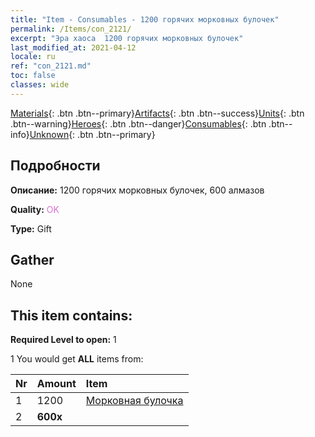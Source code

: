 ```yaml
---
title: "Item - Consumables - 1200 горячих морковных булочек"
permalink: /Items/con_2121/
excerpt: "Эра хаоса  1200 горячих морковных булочек"
last_modified_at: 2021-04-12
locale: ru
ref: "con_2121.md"
toc: false
classes: wide
---
```

 [Materials](/ru/Items/){: .btn .btn--primary}[Artifacts](/ru/Items/Artifacts/){: .btn .btn--success}[Units](/ru/Items/Units/){: .btn .btn--warning}[Heroes](/ru/Items/Heroes/){: .btn .btn--danger}[Consumables](/ru/Items/Consumables/){: .btn .btn--info}[Unknown](/ru/Items/Unknown/){: .btn .btn--primary}

## Подробности
 **Описание:** 1200 горячих морковных булочек, 600 алмазов

 **Quality:** <span style="color: #DA70D6">OK</span>

 **Type:** Gift

## Gather

  None

## This item contains:

 **Required Level to open:** 1

 1 You would get **ALL** items  from:

  | Nr | Amount |     Item    |
  |:---|:-------|:------------|
  | 1 | 1200 | [Морковная булочка](/ru/Items/con_2119/) | 
  | 2 |  **600x** | <i class="fas fa-gem"/> |  | 
